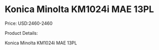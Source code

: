 # Konica Minolta KM1024i MAE 13PL

Price: USD:2460-2460

Product Details:

Konica Minolta KM1024i MAE 13PL